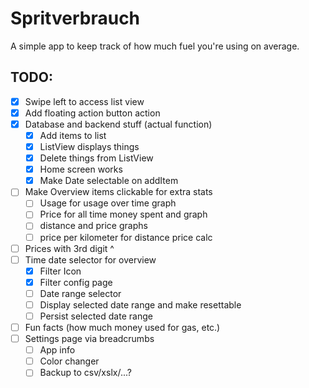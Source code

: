 #  Spritverbrauch

A simple app to keep track of how much fuel you're using on average.


## TODO:

- [x] Swipe left to access list view
- [x] Add floating action button action
- [x] Database and backend stuff (actual function)
    - [x] Add items to list
    - [x] ListView displays things
    - [x] Delete things from ListView
    - [x] Home screen works
    - [x] Make Date selectable on addItem
- [ ] Make Overview items clickable for extra stats
    - [ ] Usage for usage over time graph
    - [ ] Price for all time money spent and graph
    - [ ] distance and price graphs
    - [ ] price per kilometer for distance price calc
- [ ] Prices with 3rd digit ^
- [ ] Time date selector for overview
    - [x] Filter Icon
    - [x] Filter config page
    - [ ] Date range selector
    - [ ] Display selected date range and make resettable
    - [ ] Persist selected date range
- [ ] Fun facts (how much money used for gas, etc.)
- [ ] Settings page via breadcrumbs
    - [ ] App info
    - [ ] Color changer
    - [ ] Backup to csv/xslx/...?
